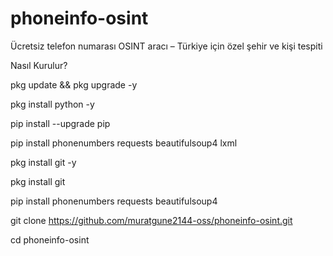# phoneinfo-osint
Ücretsiz telefon numarası OSINT aracı – Türkiye için özel şehir ve kişi tespiti

Nasıl Kurulur?


pkg update && pkg upgrade -y

pkg install python -y

pip install --upgrade pip

pip install phonenumbers requests beautifulsoup4 lxml

pkg install git -y

pkg install git

pip install phonenumbers requests beautifulsoup4

git clone https://github.com/muratgune2144-oss/phoneinfo-osint.git

cd phoneinfo-osint
